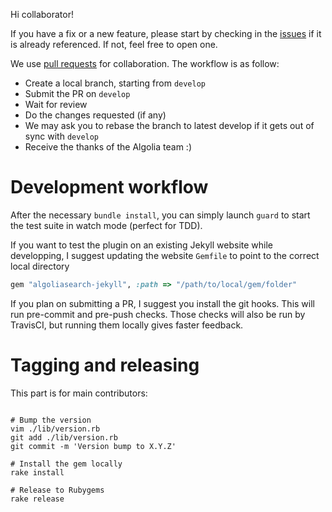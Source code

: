 Hi collaborator!

If you have a fix or a new feature, please start by checking in the
[issues](https://github.com/algolia/algoliasearch-jekyll/issues) if it is
already referenced. If not, feel free to open one.

We use [pull requests](https://github.com/algolia/algoliasearch-jekyll/pulls)
for collaboration. The workflow is as follow:

- Create a local branch, starting from `develop`
- Submit the PR on `develop`
- Wait for review
- Do the changes requested (if any)
- We may ask you to rebase the branch to latest develop if it gets out of sync
  with `develop`
- Receive the thanks of the Algolia team :)

# Development workflow

After the necessary `bundle install`, you can simply launch `guard` to start the
test suite in watch mode (perfect for TDD).

If you want to test the plugin on an existing Jekyll website while developping,
I suggest updating the website `Gemfile` to point to the correct local directory

```ruby
gem "algoliasearch-jekyll", :path => "/path/to/local/gem/folder"
```

If you plan on submitting a PR, I suggest you install the git hooks. This will
run pre-commit and pre-push checks. Those checks will also be run by TravisCI,
but running them locally gives faster feedback.

# Tagging and releasing

This part is for main contributors:

```

# Bump the version
vim ./lib/version.rb
git add ./lib/version.rb
git commit -m 'Version bump to X.Y.Z'

# Install the gem locally
rake install

# Release to Rubygems
rake release
```



